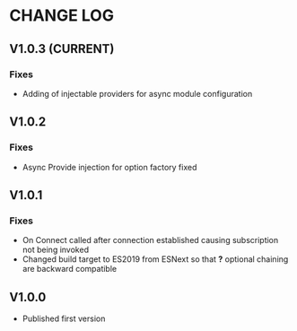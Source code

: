 # CHANGE LOG

## V1.0.3 (CURRENT)
### Fixes
* Adding of injectable providers for async module configuration

## V1.0.2
### Fixes
* Async Provide injection for option factory fixed

## V1.0.1
### Fixes
* On Connect called after connection established causing subscription not being invoked
* Changed build target to ES2019 from ESNext so that **?** optional chaining are backward compatible

## V1.0.0
* Published first version
